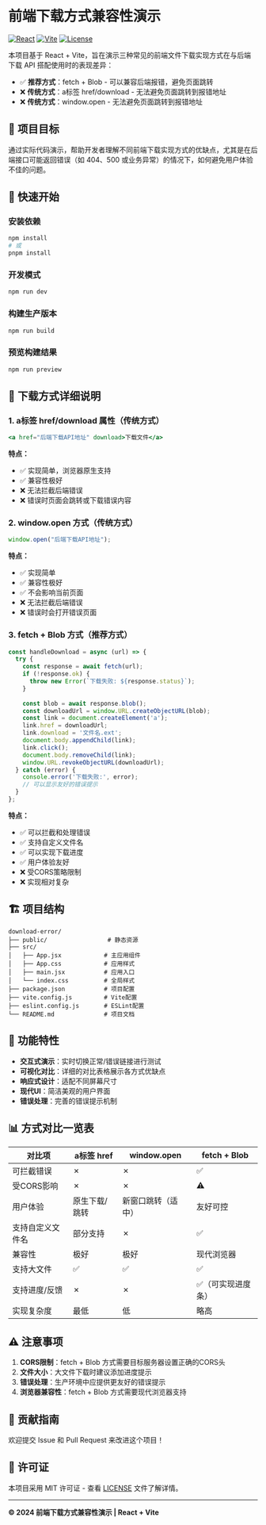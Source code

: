 # 前端下载方式兼容性演示

[![React](https://img.shields.io/badge/React-19.1.0-blue.svg)](https://reactjs.org/)
[![Vite](https://img.shields.io/badge/Vite-7.0.0-purple.svg)](https://vitejs.dev/)
[![License](https://img.shields.io/badge/License-MIT-green.svg)](LICENSE)

本项目基于 React + Vite，旨在演示三种常见的前端文件下载实现方式在与后端下载 API 搭配使用时的表现差异：

- ✅ **推荐方式**：fetch + Blob - 可以兼容后端报错，避免页面跳转
- ❌ **传统方式**：a标签 href/download - 无法避免页面跳转到报错地址
- ❌ **传统方式**：window.open - 无法避免页面跳转到报错地址

## 🎯 项目目标

通过实际代码演示，帮助开发者理解不同前端下载实现方式的优缺点，尤其是在后端接口可能返回错误（如 404、500 或业务异常）的情况下，如何避免用户体验不佳的问题。

## 🚀 快速开始

### 安装依赖
```bash
npm install
# 或
pnpm install
```

### 开发模式
```bash
npm run dev
```

### 构建生产版本
```bash
npm run build
```

### 预览构建结果
```bash
npm run preview
```

## 📖 下载方式详细说明

### 1. a标签 href/download 属性（传统方式）

```jsx
<a href="后端下载API地址" download>下载文件</a>
```

**特点：**
- ✅ 实现简单，浏览器原生支持
- ✅ 兼容性极好
- ❌ 无法拦截后端错误
- ❌ 错误时页面会跳转或下载错误内容

### 2. window.open 方式（传统方式）

```js
window.open("后端下载API地址");
```

**特点：**
- ✅ 实现简单
- ✅ 兼容性极好
- ✅ 不会影响当前页面
- ❌ 无法拦截后端错误
- ❌ 错误时会打开错误页面

### 3. fetch + Blob 方式（推荐方式）

```js
const handleDownload = async (url) => {
  try {
    const response = await fetch(url);
    if (!response.ok) {
      throw new Error(`下载失败: ${response.status}`);
    }
    
    const blob = await response.blob();
    const downloadUrl = window.URL.createObjectURL(blob);
    const link = document.createElement('a');
    link.href = downloadUrl;
    link.download = '文件名.ext';
    document.body.appendChild(link);
    link.click();
    document.body.removeChild(link);
    window.URL.revokeObjectURL(downloadUrl);
  } catch (error) {
    console.error('下载失败:', error);
    // 可以显示友好的错误提示
  }
};
```

**特点：**
- ✅ 可以拦截和处理错误
- ✅ 支持自定义文件名
- ✅ 可以实现下载进度
- ✅ 用户体验友好
- ❌ 受CORS策略限制
- ❌ 实现相对复杂

## 🏗️ 项目结构

```
download-error/
├── public/                 # 静态资源
├── src/
│   ├── App.jsx            # 主应用组件
│   ├── App.css            # 应用样式
│   ├── main.jsx           # 应用入口
│   └── index.css          # 全局样式
├── package.json           # 项目配置
├── vite.config.js         # Vite配置
├── eslint.config.js       # ESLint配置
└── README.md              # 项目文档
```

## 🎨 功能特性

- **交互式演示**：实时切换正常/错误链接进行测试
- **可视化对比**：详细的对比表格展示各方式优缺点
- **响应式设计**：适配不同屏幕尺寸
- **现代UI**：简洁美观的用户界面
- **错误处理**：完善的错误提示机制

## 📊 方式对比一览表

| 对比项             | a标签 href         | window.open         | fetch + Blob         |
|--------------------|--------------------|---------------------|----------------------|
| 可拦截错误         | ✗                  | ✗                   | ✅                    |
| 受CORS影响         | ✗                  | ✗                   | ⚠️                    |
| 用户体验           | 原生下载/跳转      | 新窗口跳转（适中）  | 友好可控             |
| 支持自定义文件名   | 部分支持           | ✗                   | ✅                    |
| 兼容性             | 极好               | 极好                | 现代浏览器           |
| 支持大文件         | ✅                  | ✅                   | ✅                    |
| 支持进度/反馈      | ✗                  | ✗                   | ✅（可实现进度条）    |
| 实现复杂度         | 最低               | 低                  | 略高                 |

## ⚠️ 注意事项

1. **CORS限制**：fetch + Blob 方式需要目标服务器设置正确的CORS头
2. **文件大小**：大文件下载时建议添加进度提示
3. **错误处理**：生产环境中应提供更友好的错误提示
4. **浏览器兼容性**：fetch + Blob 方式需要现代浏览器支持

## 🤝 贡献指南

欢迎提交 Issue 和 Pull Request 来改进这个项目！

## 📄 许可证

本项目采用 MIT 许可证 - 查看 [LICENSE](LICENSE) 文件了解详情。

---

**© 2024 前端下载方式兼容性演示 | React + Vite**
